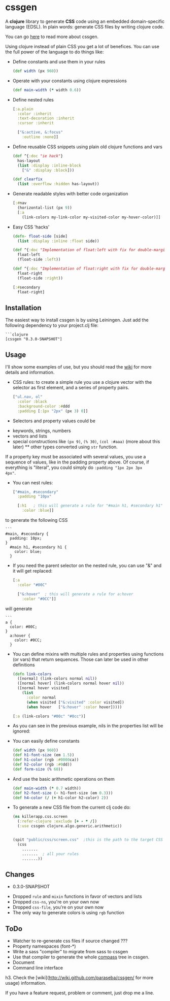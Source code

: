 # cssgen

A **clojure** library to generate **CSS** code using an embedded domain-specific
language (EDSL). In plain words: generate CSS files by writing clojure code.

You can go [here](http://wiki.github.com/paraseba/cssgen/) to read more about
cssgen.

Using clojure instead of plain CSS you get a lot of benefices. You can use the
full power of the language to do things like:

* Define constants and use them in your rules

    ```clojure
    (def width (px 960))

* Operate with your constants using clojure expressions

    ```clojure
    (def main-width (* width 0.6))

* Define nested rules

    ```clojure
    [:a.plain
      :color :inherit
      :text-decoration :inherit
      :cursor :inherit

      ["&:active, &:focus"
        :outline :none]]

* Define reusable CSS snippets using plain old clojure functions and vars

    ```clojure
    (def ^{:doc "ie hack"}
      has-layout
      (list :display :inline-block
        ["&" :display :block]))

    (def clearfix
      (list :overflow :hidden has-layout))

* Generate readable styles with better code organization

    ```clojure
    [:#nav
      (horizontal-list (px 9))
      [:a
        (link-colors my-link-color my-visited-color my-hover-color)]]

* Easy CSS 'hacks'

    ```clojure
    (defn- float-side [side]
      (list :display :inline :float side))

    (def ^{:doc "Implementation of float:left with fix for double-margin bug"}
      float-left
      (float-side :left))

    (def ^{:doc "Implementation of float:right with fix for double-margin bug"}
      float-right
      (float-side :right))

    [:#secondary
      float-right]


## Installation

The easiest way to install cssgen is by using Leiningen. Just add the following
dependency to your project.clj file:

    ```clojure
    [cssgen "0.3.0-SNAPSHOT"]

## Usage

I'll show some examples of use, but you should read the
[wiki](http://wiki.github.com/paraseba/cssgen/) for more details and information.

* CSS rules: to create a simple rule you use a clojure vector with the
selector as first element, and a series of property pairs.

    ```clojure
    ["ul.nav, ol"
      :color :black
      :background-color :#ddd
      :padding [:1px "2px" (px 3) 0]]

* Selectors and property values could be
- keywords, strings, numbers
- vectors and lists
- special constructions like <code>(px 9)</code>, <code>(% 30)</code>,
<code>(col :#aaa)</code> (more about this later)
** other types converted using <code>str</code> function.

If a property key must be associated with several values, you use a sequence of
values, like in the padding property above. Of course, if everything is
"literal", you could simply do <code>:padding "1px 2px 3px 4px"</code>.

* You can nest rules:

    ```clojure
    ["#main, #secondary"
      :padding "10px"

      [:h1   ; this will generate a rule for "#main h1, #secondary h1"
        :color :blue]]

to generate the following CSS

    ```
    #main, #secondary {
      padding: 10px;
    }
      #main h1, #secondary h1 {
        color: blue;
      }

* If you need the parent selector on the nested rule, you can use "&" and it
will get replaced:

    ```clojure
    [:a
      :color "#00C"

      ["&:hover"  ; this will generate a rule for a:hover
        :color "#0CC"]]

will generate

    ```
    a {
      color: #00C;
    }
      a:hover {
        color: #0CC;
      }


* You can define mixins with multiple rules and properties using functions (or
vars) that return sequences. Those can later be used in other definitions

    ```clojure
    (defn link-colors
      ([normal] (link-colors normal nil))
      ([normal hover] (link-colors normal hover nil))
      ([normal hover visited]
        (list
          :color normal
          (when visited ["&:visited" :color visited])
          (when hover   ["&:hover" :color hover]))))

    [:a (link-colors "#00c" "#0cc")]

* As you can see in the previous example, nils in the properties list will be ignored:

* You can easily define constants

    ```clojure
    (def width (px 960))
    (def h1-font-size (em 1.5))
    (def h1-color (rgb :#0000ca))
    (def h2-color (rgb :#0dd))
    (def form-size (% 60))

* And use the basic arithmetic operations on them

    ```clojure
    (def main-width (* 0.7 width))
    (def h2-font-size (- h1-font-size (em 0.3)))
    (def h4-color (/ (+ h1-color h2-color) 2))

* To generate a new CSS file from the current clj code do:


    ```clojure
    (ns killerapp.css.screen
      (:refer-clojure :exclude [+ - * /])
      (:use cssgen clojure.algo.generic.arithmetic))


    (spit "public/css/screen.css"  ;this is the path to the target CSS file
      (css
        .......
        .......  ; all your rules
        .......))

## Changes
* 0.3.0-SNAPSHOT
- Dropped <code>rule</code> and <code>mixin</code> functions in favor of vectors and lists
- Dropped <code>css-ns</code>, you're on your own now
- Dropped <code>css-file</code>, you're on your own now
- The only way to generate colors is using <code>rgb</code> function

## ToDo

* Watcher to re-generate css files if source changed ???
* Property namespaces (font-*)
* Write a sass "compiler" to migrate from sass to cssgen
* Use that compiler to generate the whole [compass](http://compass-style.org/)
tree in cssgen.
* Document
* Command line interface

h3. Check the [wiki](http://wiki.github.com/paraseba/cssgen/ for more usage)
information.

If you have a feature request, problem or comment, just drop me a line.
